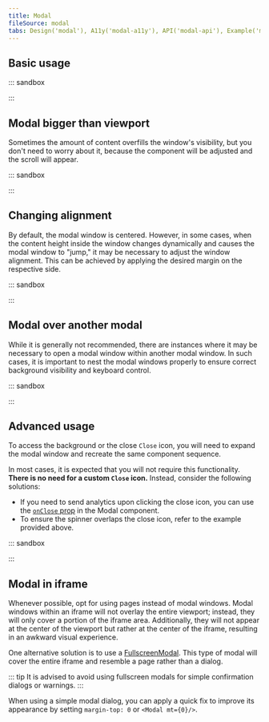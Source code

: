 ```yaml
---
title: Modal
fileSource: modal
tabs: Design('modal'), A11y('modal-a11y'), API('modal-api'), Example('modal-code'), Changelog('modal-changelog')
---
```


## Basic usage

::: sandbox

<script lang="tsx">
  export Demo from './examples/basic_modal_window_usage.tsx';
</script>

:::

## Modal bigger than viewport

Sometimes the amount of content overfills the window's visibility, but you don't need to worry about it, because the component will be adjusted and the scroll will appear.

::: sandbox

<script lang="tsx">
  export Demo from './examples/modal_window_height_is_bigger_than_the_browser_page.tsx';
</script>

:::

## Changing alignment

By default, the modal window is centered. However, in some cases, when the content height inside the window changes dynamically and causes the modal window to "jump," it may be necessary to adjust the window alignment. This can be achieved by applying the desired margin on the respective side.

::: sandbox

<script lang="tsx">
  export Demo from './examples/changing_the_alignment.tsx';
</script>

:::

## Modal over another modal

While it is generally not recommended, there are instances where it may be necessary to open a modal window within another modal window. In such cases, it is important to nest the modal windows properly to ensure correct background visibility and keyboard control.

::: sandbox

<script lang="tsx">
  export Demo from './examples/modal_window_inside_a_modal_window.tsx';
</script>

:::

## Advanced usage

To access the background or the close `Close` icon, you will need to expand the modal window and recreate the same component sequence.

In most cases, it is expected that you will not require this functionality. **There is no need for a custom `Close` icon.** Instead, consider the following solutions:

- If you need to send analytics upon clicking the close icon, you can use the [`onClose` prop](/components/modal/modal-api#IModalProps.onClose) in the Modal component.
- To ensure the spinner overlaps the close icon, refer to the example provided above.

::: sandbox

<script lang="tsx">
  export Demo from './examples/access_to_internal_html_nodes.tsx';
</script>

:::

## Modal in iframe

Whenever possible, opt for using pages instead of modal windows. Modal windows within an iframe will not overlay the entire viewport; instead, they will only cover a portion of the iframe area. Additionally, they will not appear at the center of the viewport but rather at the center of the iframe, resulting in an awkward visual experience.

One alternative solution is to use a [FullscreenModal](/components/fullscreen-modal/fullscreen-modal). This type of modal will cover the entire iframe and resemble a page rather than a dialog.

::: tip
It is advised to avoid using fullscreen modals for simple confirmation dialogs or warnings.
:::

When using a simple modal dialog, you can apply a quick fix to improve its appearance by setting `margin-top: 0` or `<Modal mt={0}/>`.

